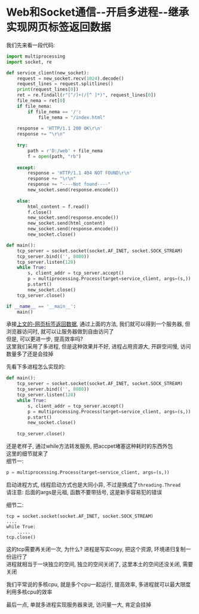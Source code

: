Web和Socket通信--开启多进程--继承实现网页标签返回数据  
=====
我们先来看一段代码:  
```Python
import multiprocessing
import socket, re

def service_client(new_socket):
    request = new_socket.recv(1024).decode()
    request_lines = request.splitlines()
    print(request_lines[0])
    ret = re.findall(r"[^/]+(/[^ ]*)", request_lines[0])
    file_nema = ret[0]
    if file_nema:
        if file_nema == '/':
            file_nema = "/index.html"
    
    response = 'HTTP/1.1 200 OK\r\n'
    response += "\r\n"
    
    try:
        path = r'D:/web' + file_nema
        f = open(path, "rb")
    
    except:
        response = 'HTTP/1.1 404 NOT FOUND\r\n'
        response += "\r\n"
        response += "----Not found----"
        new_socket.send(response.encode())
    
    else:
        html_content = f.read()
        f.close()
        new_socket.send(response.encode())
        new_socket.send(html_content)
        new_socket.send(response.encode())
        new_socket.close()

def main():
    tcp_server = socket.socket(socket.AF_INET, socket.SOCK_STREAM)
    tcp_server.bind(('', 8080))
    tcp_server.listen(128)
    while True:
        s, client_addr = tcp_server.accept()
        p = multiprocessing.Process(target=service_client, args=(s,))
        p.start()
        new_socket.close()
    tcp_server.close()

if __name__ == '__main__':
    main()
```
承接[上文的-网页标签返回数据](https://github.com/KissMyLady/WEB_Server/blob/master/Web_Server/server_one.md), 通过上面的方法, 我们就可以得到一个服务器, 但浏览器访问时, 就可以让服务器做到自由访问了   
但是, 可以更进一步, 提高效率吗?   
这里我们采用了多进程,  但是这种效果并不好, 进程占用资源大, 开辟空间慢, 访问数量多了还是会挂掉  

先看下多进程怎么实现的:   
```Python
def main():
    tcp_server = socket.socket(socket.AF_INET, socket.SOCK_STREAM)
    tcp_server.bind(('', 8080))
    tcp_server.listen(128)
    while True:
        s, client_addr = tcp_server.accept()
        p = multiprocessing.Process(target=service_client, args=(s,))
        p.start()
        new_socket.close()
        
    tcp_server.close()
```
还是老样子, 通过while方法转发服务, 把accpet堵塞这种耗时的东西外包   
这里的细节就来了     
细节一:   
```Python
p = multiprocessing.Process(target=service_client, args=(s,))
```
启动进程方式, 线程启动方式也是大同小异, 不过是换成了`threading.Thread`   
请注意: 后面的args是元祖, 函数不要带括号, 这是新手容易犯的错误   

细节二:  
```
tcp = socket.socket(socket.AF_INET, socket.SOCK_STREAM)
....
while True:
	.....
tcp.close()
```
这的tcp需要再关闭一次, 为什么?  进程是写实copy, 把这个资源, 环境递归复制一份运行了  
进程就相当于一块独立的空间, 独立的空间关闭了, 这里本土的空间还没关闭, 需要关闭   

我们平常说的多核cpu, 就是多个cpu一起运行, 提高效率, 多进程就可以最大限度利用多核cpu的效率    

最后一点, 单就多进程实现服务器来说, 访问量一大, 肯定会挂掉
